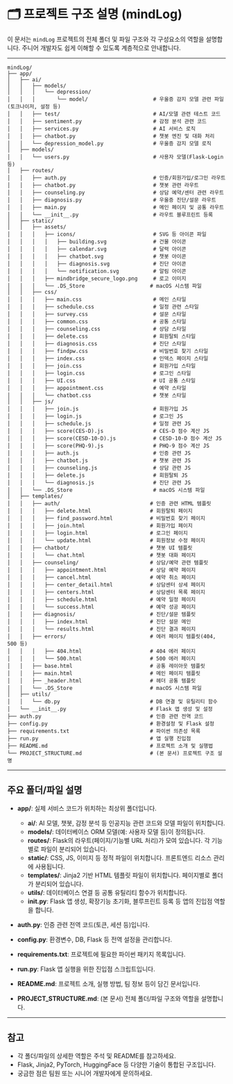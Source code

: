 # 🗂️ 프로젝트 구조 설명 (mindLog)

이 문서는 `mindLog` 프로젝트의 전체 폴더 및 파일 구조와 각 구성요소의 역할을 설명합니다. 주니어 개발자도 쉽게 이해할 수 있도록 계층적으로 안내합니다.

---

```
mindLog/
├── app/
│   ├── ai/
│   │   ├── models/
│   │   │   └── depression/
│   │   │       └── model/                     # 우울증 감지 모델 관련 파일(토크나이저, 설정 등)
│   │   ├── test/                              # AI/모델 관련 테스트 코드
│   │   ├── sentiment.py                       # 감정 분석 관련 코드
│   │   ├── services.py                        # AI 서비스 로직
│   │   ├── chatbot.py                         # 챗봇 엔진 및 대화 처리
│   │   └── depression_model.py                # 우울증 감지 모델 로직
│   ├── models/
│   │   └── users.py                           # 사용자 모델(Flask-Login 등)
│   ├── routes/
│   │   ├── auth.py                            # 인증/회원가입/로그인 라우트
│   │   ├── chatbot.py                         # 챗봇 관련 라우트
│   │   ├── counseling.py                      # 상담 예약/센터 관련 라우트
│   │   ├── diagnosis.py                       # 우울증 진단/설문 라우트
│   │   ├── main.py                            # 메인 페이지 및 공통 라우트
│   │   └── __init__.py                        # 라우트 블루프린트 등록
│   ├── static/
│   │   ├── assets/
│   │   │   ├── icons/                         # SVG 등 아이콘 파일
│   │   │   │   ├── building.svg               # 건물 아이콘
│   │   │   │   ├── calendar.svg               # 달력 아이콘
│   │   │   │   ├── chatbot.svg                # 챗봇 아이콘
│   │   │   │   ├── diagnosis.svg              # 진단 아이콘
│   │   │   │   └── notification.svg           # 알림 아이콘
│   │   │   ├── mindbridge_secure_logo.png     # 로고 이미지
│   │   │   └── .DS_Store                     # macOS 시스템 파일
│   │   ├── css/
│   │   │   ├── main.css                       # 메인 스타일
│   │   │   ├── schedule.css                   # 일정 관련 스타일
│   │   │   ├── survey.css                     # 설문 스타일
│   │   │   ├── common.css                     # 공통 스타일
│   │   │   ├── counseling.css                 # 상담 스타일
│   │   │   ├── delete.css                     # 회원탈퇴 스타일
│   │   │   ├── diagnosis.css                  # 진단 스타일
│   │   │   ├── findpw.css                     # 비밀번호 찾기 스타일
│   │   │   ├── index.css                      # 인덱스 페이지 스타일
│   │   │   ├── join.css                       # 회원가입 스타일
│   │   │   ├── login.css                      # 로그인 스타일
│   │   │   ├── UI.css                         # UI 공통 스타일
│   │   │   ├── appointment.css                # 예약 스타일
│   │   │   └── chatbot.css                    # 챗봇 스타일
│   │   ├── js/
│   │   │   ├── join.js                        # 회원가입 JS
│   │   │   ├── login.js                       # 로그인 JS
│   │   │   ├── schedule.js                    # 일정 관련 JS
│   │   │   ├── score(CES-D).js                # CES-D 점수 계산 JS
│   │   │   ├── score(CESD-10-D).js            # CESD-10-D 점수 계산 JS
│   │   │   ├── score(PHQ-9).js                # PHQ-9 점수 계산 JS
│   │   │   ├── auth.js                        # 인증 관련 JS
│   │   │   ├── chatbot.js                     # 챗봇 관련 JS
│   │   │   ├── counseling.js                  # 상담 관련 JS
│   │   │   ├── delete.js                      # 회원탈퇴 JS
│   │   │   └── diagnosis.js                   # 진단 관련 JS
│   │   └── .DS_Store                          # macOS 시스템 파일
│   ├── templates/
│   │   ├── auth/                             # 인증 관련 HTML 템플릿
│   │   │   ├── delete.html                   # 회원탈퇴 페이지
│   │   │   ├── find_password.html            # 비밀번호 찾기 페이지
│   │   │   ├── join.html                     # 회원가입 페이지
│   │   │   ├── login.html                    # 로그인 페이지
│   │   │   └── update.html                   # 회원정보 수정 페이지
│   │   ├── chatbot/                          # 챗봇 UI 템플릿
│   │   │   └── chat.html                     # 챗봇 대화 페이지
│   │   ├── counseling/                       # 상담/예약 관련 템플릿
│   │   │   ├── appointment.html              # 상담 예약 페이지
│   │   │   ├── cancel.html                   # 예약 취소 페이지
│   │   │   ├── center_detail.html            # 상담센터 상세 페이지
│   │   │   ├── centers.html                  # 상담센터 목록 페이지
│   │   │   ├── schedule.html                 # 예약 일정 페이지
│   │   │   └── success.html                  # 예약 성공 페이지
│   │   ├── diagnosis/                        # 진단/설문 템플릿
│   │   │   ├── index.html                    # 진단 설문 메인
│   │   │   └── results.html                  # 진단 결과 페이지
│   │   ├── errors/                           # 에러 페이지 템플릿(404, 500 등)
│   │   │   ├── 404.html                      # 404 에러 페이지
│   │   │   └── 500.html                      # 500 에러 페이지
│   │   ├── base.html                         # 공통 레이아웃 템플릿
│   │   ├── main.html                         # 메인 페이지 템플릿
│   │   ├── _header.html                      # 헤더 공통 템플릿
│   │   └── .DS_Store                         # macOS 시스템 파일
│   ├── utils/
│   │   └── db.py                             # DB 연결 및 유틸리티 함수
│   └── __init__.py                           # Flask 앱 생성 및 설정
├── auth.py                                   # 인증 관련 전역 코드
├── config.py                                 # 환경설정 및 Flask 설정
├── requirements.txt                          # 파이썬 의존성 목록
├── run.py                                    # 앱 실행 진입점
├── README.md                                 # 프로젝트 소개 및 실행법
└── PROJECT_STRUCTURE.md                      # (본 문서) 프로젝트 구조 설명
```

---

## 주요 폴더/파일 설명

- **app/**: 실제 서비스 코드가 위치하는 최상위 폴더입니다.
  - **ai/**: AI 모델, 챗봇, 감정 분석 등 인공지능 관련 코드와 모델 파일이 위치합니다.
  - **models/**: 데이터베이스 ORM 모델(예: 사용자 모델 등)이 정의됩니다.
  - **routes/**: Flask의 라우트(페이지/기능별 URL 처리)가 모여 있습니다. 각 기능별로 파일이 분리되어 있습니다.
  - **static/**: CSS, JS, 이미지 등 정적 파일이 위치합니다. 프론트엔드 리소스 관리에 사용됩니다.
  - **templates/**: Jinja2 기반 HTML 템플릿 파일이 위치합니다. 페이지별로 폴더가 분리되어 있습니다.
  - **utils/**: 데이터베이스 연결 등 공통 유틸리티 함수가 위치합니다.
  - **__init__.py**: Flask 앱 생성, 확장기능 초기화, 블루프린트 등록 등 앱의 진입점 역할을 합니다.

- **auth.py**: 인증 관련 전역 코드(토큰, 세션 등)입니다.
- **config.py**: 환경변수, DB, Flask 등 전역 설정을 관리합니다.
- **requirements.txt**: 프로젝트에 필요한 파이썬 패키지 목록입니다.
- **run.py**: Flask 앱 실행을 위한 진입점 스크립트입니다.
- **README.md**: 프로젝트 소개, 실행 방법, 팀 정보 등이 담긴 문서입니다.
- **PROJECT_STRUCTURE.md**: (본 문서) 전체 폴더/파일 구조와 역할을 설명합니다.

---

## 참고
- 각 폴더/파일의 상세한 역할은 주석 및 README를 참고하세요.
- Flask, Jinja2, PyTorch, HuggingFace 등 다양한 기술이 통합된 구조입니다.
- 궁금한 점은 팀원 또는 시니어 개발자에게 문의하세요. 
